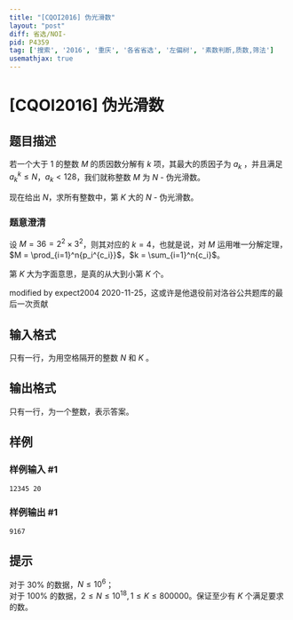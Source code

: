 ```yaml
---
title: "[CQOI2016] 伪光滑数"
layout: "post"
diff: 省选/NOI-
pid: P4359
tag: ['搜索', '2016', '重庆', '各省省选', '左偏树', '素数判断,质数,筛法']
usemathjax: true
---
```


# [CQOI2016] 伪光滑数
## 题目描述

若一个大于 $1$ 的整数 $M$ 的质因数分解有 $k$ 项，其最大的质因子为 $a_k$ ，并且满足 $a_{k}^{k} \le N$，$a_k < 128$，我们就称整数 $M$ 为 $N$ - 伪光滑数。

现在给出 $N$，求所有整数中，第 $K$ 大的 $N$ - 伪光滑数。

### 题意澄清

设 $M = 36 = 2^2 \times 3^2$，则其对应的 $k = 4$，也就是说，对 $M$ 运用唯一分解定理，$M = \prod_{i=1}^n{p_i^{c_i}}$，$k = \sum_{i=1}^n{c_i}$。

第 $K$ 大为字面意思，是真的从大到小第 $K$ 个。

modified by expect2004 2020-11-25，这或许是他退役前对洛谷公共题库的最后一次贡献
## 输入格式

只有一行，为用空格隔开的整数 $N$ 和 $K$ 。
## 输出格式

只有一行，为一个整数，表示答案。
## 样例

### 样例输入 #1
```
12345 20
```
### 样例输出 #1
```
9167
```
## 提示

对于 $30\%$ 的数据，$N \le 10^6$；  
对于 $100\%$ 的数据，$2 \le N \le 10^{18},1 \le K \le 800000$。保证至少有 $K$ 个满足要求的数。
